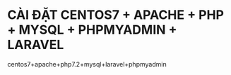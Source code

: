 # CÀI ĐẶT CENTOS7 + APACHE + PHP + MYSQL + PHPMYADMIN + LARAVEL
centos7+apache+php7.2+mysql+laravel+phpmyadmin

